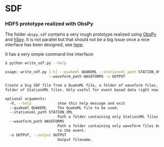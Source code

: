# SDF


### HDF5 prototype realized with ObsPy

The folder `obspy.sdf` contains a very rough prototype realized using [ObsPy](http://obspy.org)
and [h5py](http://www.h5py.org/). It is not parallel but that should not be a big issue once
a nice interface has been designed, see [here](http://www.h5py.org/docs/topics/mpi.html).

It has a very simple command line interface:

```bash
$ python write_sdf.py --help

usage: write_sdf.py [-h] --quakeml QUAKEML --stationxml_path STATION_XML
                    --waveform_path WAVEFORMS -o OUTPUT

Create a big SDF file from a QuakeML file, a folder of waveform files, and a
folder of StationXML files. Only useful for event based data right now.

optional arguments:
  -h, --help            show this help message and exit
  --quakeml QUAKEML     The QuakeML file to be used.
  --stationxml_path STATION_XML
                        Path a folder containing only StationXML files.
  --waveform_path WAVEFORMS
                        Path a folder containing only waveform files belonging
                        to the event.
  -o OUTPUT, --output OUTPUT
                        Output filename.
```
